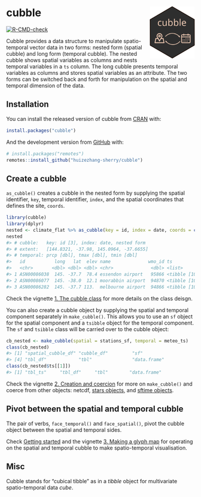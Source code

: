 
<!-- README.md is generated from README.Rmd. Please edit that file -->

# cubble <a href='https://huizezhang-sherry.github.io/cubble/'><img src='man/figures/logo.svg' align="right" height="138.5" /></a>

<!-- badges: start -->

[![R-CMD-check](https://github.com/huizezhang-sherry/cubble/workflows/R-CMD-check/badge.svg)](https://github.com/huizezhang-sherry/cubble/actions)
<!-- badges: end -->

Cubble provides a data structure to manipulate spatio-temporal vector
data in two forms: nested form (spatial cubble) and long form (temporal
cubble). The nested cubble shows spatial variables as columns and nests
temporal variables in a `ts` column. The long cubble presents temporal
variables as columns and stores spatial variables as an attribute. The
two forms can be switched back and forth for manipulation on the spatial
and temporal dimension of the data.

## Installation

You can install the released version of cubble from
[CRAN](https://CRAN.R-project.org) with:

``` r
install.packages("cubble")
```

And the development version from [GitHub](https://github.com/) with:

``` r
# install.packages("remotes")
remotes::install_github("huizezhang-sherry/cubble")
```

## Create a cubble

`as_cubble()` creates a cubble in the nested form by supplying the
spatial identifier, `key`, temporal identifier, `index`, and the spatial
coordinates that defines the site, `coords`.

``` r
library(cubble)
library(dplyr)
nested <- climate_flat %>% as_cubble(key = id, index = date, coords = c(long, lat))
nested
#> # cubble:   key: id [3], index: date, nested form
#> # extent:   [144.8321, -37.98, 145.0964, -37.6655]
#> # temporal: prcp [dbl], tmax [dbl], tmin [dbl]
#>   id           long   lat  elev name              wmo_id ts               
#>   <chr>       <dbl> <dbl> <dbl> <chr>              <dbl> <list>           
#> 1 ASN00086038  145. -37.7  78.4 essendon airport   95866 <tibble [10 × 4]>
#> 2 ASN00086077  145. -38.0  12.1 moorabbin airport  94870 <tibble [10 × 4]>
#> 3 ASN00086282  145. -37.7 113.  melbourne airport  94866 <tibble [10 × 4]>
```

Check the vignette [1. The cubble class](articles/cb1class.html) for
more details on the class deisgn.

You can also create a cubble object by supplying the spatial and
temporal component separately in `make_cubble()`. This allows you to use
an `sf` object for the spatial component and a `tsibble` object for the
temporal component. The `sf` and `tsibble` class will be carried over to
the cubble object:

``` r
cb_nested <- make_cubble(spatial = stations_sf, temporal = meteo_ts)
class(cb_nested)
#> [1] "spatial_cubble_df" "cubble_df"         "sf"               
#> [4] "tbl_df"            "tbl"               "data.frame"
class(cb_nested$ts[[1]])
#> [1] "tbl_ts"     "tbl_df"     "tbl"        "data.frame"
```

Check the vignette [2. Creation and coercion](articles/cb2create.html)
for more on `make_cubble()` and coerce from other objects: netcdf,
[stars objects](https://r-spatial.github.io/stars/), and [sftime
objects](https://r-spatial.github.io/sftime/).

## Pivot between the spatial and temporal cubble

The pair of verbs, `face_temporal()` and `face_spatial()`, pivot the
cubble object between the spatial and temporal sides.

Check [Getting started](articles/cubble.html) and the vignette [3.
Making a glyph map](articles/cb3glyph.html) for operating on the spatial
and temporal cubble to make spatio-temporal visualisation.

## Misc

Cubble stands for “cubical tibble” as in a *tibble* object for
multivariate spatio-temporal data *cube*.
